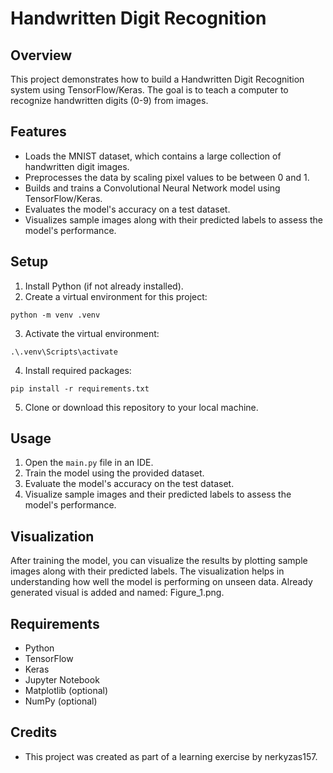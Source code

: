 # Handwritten Digit Recognition

## Overview
This project demonstrates how to build a Handwritten Digit Recognition system using TensorFlow/Keras. The goal is to teach a computer to recognize handwritten digits (0-9) from images.

## Features
- Loads the MNIST dataset, which contains a large collection of handwritten digit images.
- Preprocesses the data by scaling pixel values to be between 0 and 1.
- Builds and trains a Convolutional Neural Network model using TensorFlow/Keras.
- Evaluates the model's accuracy on a test dataset.
- Visualizes sample images along with their predicted labels to assess the model's performance.

## Setup
1. Install Python (if not already installed).
2. Create a virtual environment for this project:
```
python -m venv .venv
```
3. Activate the virtual environment:
  ```
  .\.venv\Scripts\activate
  ```
4. Install required packages:
```
pip install -r requirements.txt
```
5. Clone or download this repository to your local machine.

## Usage
1. Open the `main.py` file in an IDE.
2. Train the model using the provided dataset.
3. Evaluate the model's accuracy on the test dataset.
4. Visualize sample images and their predicted labels to assess the model's performance.

## Visualization
After training the model, you can visualize the results by plotting sample images along with their predicted labels. The visualization helps in understanding how well the model is performing on unseen data. Already generated visual is added and named: Figure_1.png.

## Requirements
- Python
- TensorFlow
- Keras
- Jupyter Notebook
- Matplotlib (optional)
- NumPy (optional)

## Credits
- This project was created as part of a learning exercise by nerkyzas157.
